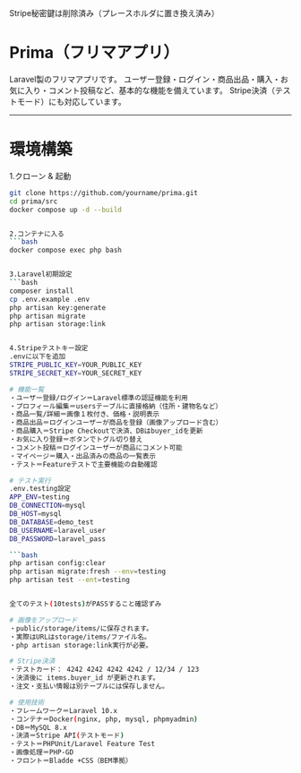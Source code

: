 Stripe秘密鍵は削除済み（プレースホルダに置き換え済み）

# Prima（フリマアプリ）

Laravel製のフリマアプリです。
ユーザー登録・ログイン・商品出品・購入・お気に入り・コメント投稿など、基本的な機能を備えています。
Stripe決済（テストモード）にも対応しています。

---
# 環境構築

1.クローン & 起動
```bash
git clone https://github.com/yourname/prima.git
cd prima/src
docker compose up -d --build


2.コンテナに入る
```bash
docker compose exec php bash


3.Laravel初期設定
```bash
composer install
cp .env.example .env
php artisan key:generate
php artisan migrate
php artisan storage:link


4.Stripeテストキー設定
.envに以下を追加
STRIPE_PUBLIC_KEY=YOUR_PUBLIC_KEY
STRIPE_SECRET_KEY=YOUR_SECRET_KEY

# 機能一覧
・ユーザー登録/ログイン＝Laravel標準の認証機能を利用
・プロフィール編集＝usersテーブルに直接格納（住所・建物名など）
・商品一覧/詳細＝画像１枚付き、価格・説明表示
・商品出品＝ログインユーザーが商品を登録（画像アップロード含む）
・商品購入＝Stripe Checkoutで決済、DBはbuyer_idを更新
・お気に入り登録＝ボタンでトグル切り替え
・コメント投稿＝ログインユーザーが商品にコメント可能
・マイページ＝購入・出品済みの商品の一覧表示
・テスト＝Featureテストで主要機能の自動確認

# テスト実行
.env.testing設定
APP_ENV=testing
DB_CONNECTION=mysql
DB_HOST=mysql
DB_DATABASE=demo_test
DB_USERNAME=laravel_user
DB_PASSWORD=laravel_pass

```bash
php artisan config:clear
php artisan migrate:fresh --env=testing
php artisan test --ent=testing


全てのテスト(10tests)がPASSすること確認ずみ

# 画像をアップロード
・public/storage/items/に保存されます。
・実際はURLはstorage/items/ファイル名。
・php artisan storage:link実行が必要。

# Stripe決済
・テストカード： 4242 4242 4242 4242 / 12/34 / 123
・決済後に items.buyer_id が更新されます。
・注文・支払い情報は別テーブルには保存しません。

# 使用技術
・フレームワーク＝Laravel 10.x
・コンテナ＝Docker(nginx, php, mysql, phpmyadmin)
・DB＝MySQL 8.x
・決済＝Stripe API(テストモード)
・テスト＝PHPUnit/Laravel Feature Test
・画像処理＝PHP-GD
・フロント＝Bladde +CSS（BEM準拠）